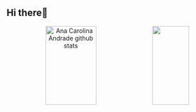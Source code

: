 ## Hi there👋

<div align="center">  
  <img width="48%" height="180px" src="https://github-readme-stats.vercel.app/api?username=
anacarolinadr&show_icons=true&count_private=true&hide_border=true&title_color=8c67db&icon_color=8c67db&text_color=fff&bg_color=282c3d" alt="Ana Carolina Andrade github stats" /> 
  <img width="41%" height="180px" src="https://github-readme-stats.vercel.app/api/top-langs/?username=anacarolinadr&layout=compact&hide_border=true&title_color=8c67db&text_color=FFFFFF&bg_color=282c3d" />
</div>


<!--
**anacarolinadr/anacarolinadr** is a ✨ _special_ ✨ repository because its `README.md` (this file) appears on your GitHub profile.

Here are some ideas to get you started:

- 🔭 I’m currently working on ...
- 🌱 I’m currently learning ...
- 👯 I’m looking to collaborate on ...
- 🤔 I’m looking for help with ...
- 💬 Ask me about ...
- 📫 How to reach me: ...
- 😄 Pronouns: ...
- ⚡ Fun fact: ...
-->
